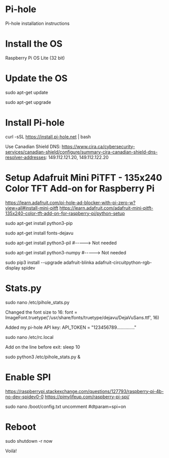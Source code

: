 # Pi-hole
Pi-hole installation instructions

# Install the OS
Raspberry Pi OS Lite (32 bit)


# Update the OS
sudo apt-get update

sudo apt-get upgrade


# Install Pi-hole
curl -sSL https://install.pi-hole.net | bash

Use Canadian Shield DNS: https://www.cira.ca/cybersecurity-services/canadian-shield/configure/summary-cira-canadian-shield-dns-resolver-addresses:
149.112.121.20, 149.112.122.20


# Setup Adafruit Mini PiTFT - 135x240 Color TFT Add-on for Raspberry Pi
https://learn.adafruit.com/pi-hole-ad-blocker-with-pi-zero-w?view=all#install-mini-pitft
https://learn.adafruit.com/adafruit-mini-pitft-135x240-color-tft-add-on-for-raspberry-pi/python-setup

sudo apt-get install python3-pip

sudo apt-get install fonts-dejavu

sudo apt-get install python3-pil    #-----> Not needed

sudo apt-get install python3-numpy     #-----> Not needed

sudo pip3 install --upgrade adafruit-blinka adafruit-circuitpython-rgb-display spidev

# Stats.py
sudo nano /etc/pihole_stats.py

Changed the font size to 16:
font = ImageFont.truetype('/usr/share/fonts/truetype/dejavu/DejaVuSans.ttf', 16)

Added my pi-hole API key:
API_TOKEN = "123456789.............."

sudo nano /etc/rc.local

Add on the line before exit:
  sleep 10
  
  sudo python3 /etc/pihole_stats.py &

# Enable SPI
https://raspberrypi.stackexchange.com/questions/127793/raspberry-pi-4b-no-dev-spidev0-0
https://pimylifeup.com/raspberry-pi-spi/

sudo nano /boot/config.txt
  uncomment #dtparam=spi=on

# Reboot
sudo shutdown -r now

Voilà!
